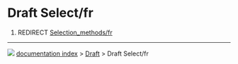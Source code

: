 # Draft Select/fr
1.  REDIRECT [Selection_methods/fr](Selection_methods/fr.md)



---
![](images/Button_right.svg) [documentation index](../README.md) > [Draft](Draft_Workbench.md) > Draft Select/fr
